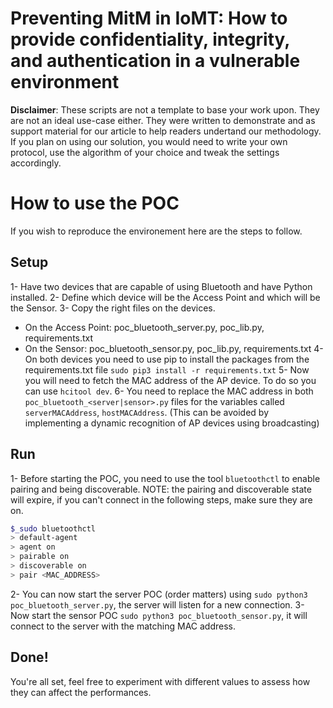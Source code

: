 # Preventing MitM in IoMT: How to provide confidentiality, integrity, and authentication in a vulnerable environment

__**Disclaimer**__: These scripts are not a template to base your work upon. They are not an ideal use-case either. They were written to demonstrate and as support material for our article to help readers undertand our methodology. If you plan on using our solution, you would need to write your own protocol, use the algorithm of your choice and tweak the settings accordingly.

# How to use the POC
If you wish to reproduce the environement here are the steps to follow.

## Setup
1- Have two devices that are capable of using Bluetooth and have Python installed.
2- Define which device will be the Access Point and which will be the Sensor.
3- Copy the right files on the devices.
   - On the Access Point: poc_bluetooth_server.py, poc_lib.py, requirements.txt
   - On the Sensor: poc_bluetooth_sensor.py, poc_lib.py, requirements.txt
4- On both devices you need to use pip to install the packages from the requirements.txt file ``sudo pip3 install -r requirements.txt``
5- Now you will need to fetch the MAC address of the AP device. To do so you can use ``hcitool dev``.
6- You need to replace the MAC address in both ``poc_bluetooth_<server|sensor>.py`` files for the variables called ``serverMACAddress``, ``hostMACAddress``. (This can be avoided by implementing a dynamic recognition of AP devices using broadcasting)

## Run
1- Before starting the POC, you need to use the tool ``bluetoothctl`` to enable pairing and being discoverable. NOTE: the pairing and discoverable state will expire, if you can't connect in the following steps, make sure they are on.
```bash
$_sudo bluetoothctl
> default-agent
> agent on
> pairable on
> discoverable on
> pair <MAC_ADDRESS>
```
2- You can now start the server POC (order matters) using ``sudo python3 poc_bluetooth_server.py``, the server will listen for a new connection.
3- Now start the sensor POC ``sudo python3 poc_bluetooth_sensor.py``, it will connect to the server with the matching MAC address.

## Done!
You're all set, feel free to experiment with different values to assess how they can affect the performances.
